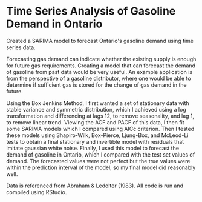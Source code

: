 # Time Series Analysis of Gasoline Demand in Ontario

Created a SARIMA model to forecast Ontario's gasoline demand using time series data.

Forecasting gas demand can indicate whether the existing supply is enough for future gas requirements. Creating a model that can forecast the demand of gasoline from past data would be very useful. An example application is from the perspective of a gasoline distributor, where one would be able to determine if sufficient gas is stored for the change of gas demand in the future. 

Using the Box Jenkins Method, I first wanted a set of stationary data with stable variance and symmetric distribution, which I achieved using a log transformation and differencing at lags 12, to remove seasonality, and lag 1, to remove linear trend. Viewing the ACF and PACF of this data, I then fit some SARIMA models which I compared using AICc criterion. Then I tested these models using Shapiro-Wilk, Box-Pierce, Ljung-Box, and McLeod-Li tests to obtain a final stationary and invertible model with residuals that imitate gaussian white noise. Finally, I used this model to forecast the demand of gasoline in Ontario, which I compared with the test set values of demand. The forecasted values were not perfect but the true values were within the prediction interval of the model, so my final model did reasonably well. 

Data is referenced from Abraham & Ledolter (1983). All code is run and compiled using RStudio.
